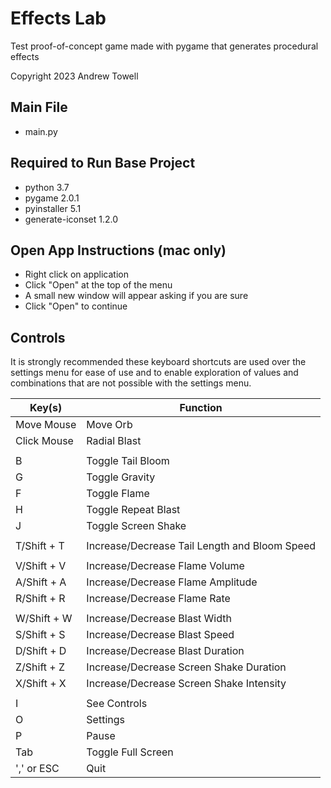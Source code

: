 # Effects Lab
Test proof-of-concept game made with pygame that generates procedural effects

Copyright 2023 Andrew Towell

## Main File
- main.py

## Required to Run Base Project
- python 3.7
- pygame 2.0.1
- pyinstaller 5.1
- generate-iconset 1.2.0

## Open App Instructions (mac only)
- Right click on application
- Click "Open" at the top of the menu
- A small new window will appear asking if you are sure
- Click "Open" to continue

## Controls
It is strongly recommended these keyboard shortcuts are used over the settings menu for ease of use and
to enable exploration of values and combinations that are not possible with the settings menu.

| Key(s)      | Function                                      |
|-------------|-----------------------------------------------|
| Move Mouse  | Move Orb                                      |
| Click Mouse | Radial Blast                                  |
|             |                                               |
| B           | Toggle Tail Bloom                             |
| G           | Toggle Gravity                                |
| F           | Toggle Flame                                  |
| H           | Toggle Repeat Blast                           |
| J           | Toggle Screen Shake                           |
|             |                                               |
| T/Shift + T | Increase/Decrease Tail Length and Bloom Speed |
|             |                                               |
| V/Shift + V | Increase/Decrease Flame Volume                |
| A/Shift + A | Increase/Decrease Flame Amplitude             |
| R/Shift + R | Increase/Decrease Flame Rate                  |
|             |                                               |
| W/Shift + W | Increase/Decrease Blast Width                 |
| S/Shift + S | Increase/Decrease Blast Speed                 |
| D/Shift + D | Increase/Decrease Blast Duration              |
| Z/Shift + Z | Increase/Decrease Screen Shake Duration       |
| X/Shift + X | Increase/Decrease Screen Shake Intensity      |
|             |                                               |
| I           | See Controls                                  |
| O           | Settings                                      |
| P           | Pause                                         |
| Tab         | Toggle Full Screen                            |
| ',' or ESC  | Quit                                          |
